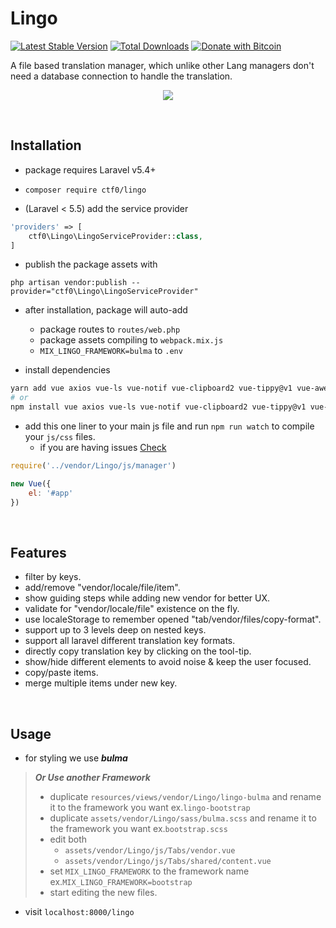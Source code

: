 # Lingo

[![Latest Stable Version](https://img.shields.io/packagist/v/ctf0/lingo.svg)](https://packagist.org/packages/ctf0/lingo) [![Total Downloads](https://img.shields.io/packagist/dt/ctf0/lingo.svg)](https://packagist.org/packages/ctf0/lingo)
[![Donate with Bitcoin](https://en.cryptobadges.io/badge/micro/16ri7Hh848bw7vxbEevKHFuHXLmsV8Vc9L)](https://en.cryptobadges.io/donate/16ri7Hh848bw7vxbEevKHFuHXLmsV8Vc9L)

A file based translation manager, which unlike other Lang managers don't need a database connection to handle the translation.

<p align="center">
    <img src="https://user-images.githubusercontent.com/7388088/36597526-11d85cdc-18b2-11e8-8036-38d716e9ef2c.png">
</p>

<br>

## Installation

- package requires Laravel v5.4+

- `composer require ctf0/lingo`

- (Laravel < 5.5) add the service provider

```php
'providers' => [
    ctf0\Lingo\LingoServiceProvider::class,
]
```

- publish the package assets with

`php artisan vendor:publish --provider="ctf0\Lingo\LingoServiceProvider"`

- after installation, package will auto-add
    + package routes to `routes/web.php`
    + package assets compiling to `webpack.mix.js`
    + `MIX_LINGO_FRAMEWORK=bulma` to `.env`

- install dependencies

```bash
yarn add vue axios vue-ls vue-notif vue-clipboard2 vue-tippy@v1 vue-awesome
# or
npm install vue axios vue-ls vue-notif vue-clipboard2 vue-tippy@v1 vue-awesome --save
```

- add this one liner to your main js file and run `npm run watch` to compile your `js/css` files.
    - if you are having issues [Check](https://ctf0.wordpress.com/2017/09/12/laravel-mix-es6/)

```js
require('../vendor/Lingo/js/manager')

new Vue({
    el: '#app'
})
```

<br>

## Features

- filter by keys.
- add/remove "vendor/locale/file/item".
- show guiding steps while adding new vendor for better UX.
- validate for "vendor/locale/file" existence on the fly.
- use localeStorage to remember opened "tab/vendor/files/copy-format".
- support up to 3 levels deep on nested keys.
- support all laravel different translation key formats.
- directly copy translation key by clicking on the tool-tip.
- show/hide different elements to avoid noise & keep the user focused.
- copy/paste items.
- merge multiple items under new key.

<br>

## Usage

- for styling we use ***bulma***

> ***Or Use another Framework***
>
> - duplicate `resources/views/vendor/Lingo/lingo-bulma` and rename it to the framework you want ex.`lingo-bootstrap`
> - duplicate `assets/vendor/Lingo/sass/bulma.scss` and rename it to the framework you want ex.`bootstrap.scss`
> - edit both
>     + `assets/vendor/Lingo/js/Tabs/vendor.vue`
>     + `assets/vendor/Lingo/js/Tabs/shared/content.vue`
> - set `MIX_LINGO_FRAMEWORK` to the framework name ex.`MIX_LINGO_FRAMEWORK=bootstrap`
> - start editing the new files.

- visit `localhost:8000/lingo`

